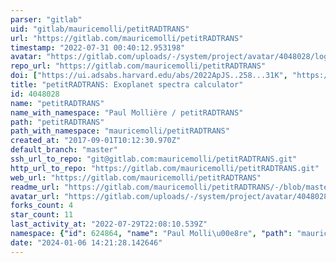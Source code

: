 ```yaml
---
parser: "gitlab"
uid: "gitlab/mauricemolli/petitRADTRANS"
url: "https://gitlab.com/mauricemolli/petitRADTRANS"
timestamp: "2022-07-31 00:40:12.953198"
avatar: "https://gitlab.com/uploads/-/system/project/avatar/4048028/logo_radtrans.gif"
repo_url: "https://gitlab.com/mauricemolli/petitRADTRANS"
doi: ["https://ui.adsabs.harvard.edu/abs/2022ApJS..258...31K", "https://ui.adsabs.harvard.edu/abs/2019A%26A...627A..67M", "https://ui.adsabs.harvard.edu/abs/2022ascl.soft07014M/abstract"]
title: "petitRADTRANS: Exoplanet spectra calculator"
id: 4048028
name: "petitRADTRANS"
name_with_namespace: "Paul Mollière / petitRADTRANS"
path: "petitRADTRANS"
path_with_namespace: "mauricemolli/petitRADTRANS"
created_at: "2017-09-01T10:12:30.970Z"
default_branch: "master"
ssh_url_to_repo: "git@gitlab.com:mauricemolli/petitRADTRANS.git"
http_url_to_repo: "https://gitlab.com/mauricemolli/petitRADTRANS.git"
web_url: "https://gitlab.com/mauricemolli/petitRADTRANS"
readme_url: "https://gitlab.com/mauricemolli/petitRADTRANS/-/blob/master/README.rst"
avatar_url: "https://gitlab.com/uploads/-/system/project/avatar/4048028/logo_radtrans.gif"
forks_count: 4
star_count: 11
last_activity_at: "2022-07-29T22:08:10.539Z"
namespace: {"id": 624864, "name": "Paul Molli\u00e8re", "path": "mauricemolli", "kind": "user", "full_path": "mauricemolli", "parent_id": null, "avatar_url": "/uploads/-/system/user/avatar/528453/avatar.png", "web_url": "https://gitlab.com/mauricemolli"}
date: "2024-01-06 14:21:28.142646"
---
```

